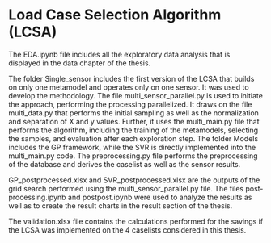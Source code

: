 # Load Case Selection Algorithm (LCSA)
The EDA.ipynb file includes all the exploratory data analysis that is displayed in the data chapter of the thesis.

The folder Single_sensor includes the first version of the LCSA that builds on only one metamodel and operates only on one sensor. It was used to develop the methodology.
The file multi_sensor_parallel.py is used to initiate the approach, performing the processing parallelized. 
It draws on the file multi_data.py that performs the initial sampling as well as the normalization and separation of X and y values.
Further, it uses the multi_main.py file that performs the algorithm, including the training of the metamodels, selecting the samples, and evaluation after each exploration step.
The folder Models includes the GP framework, while the SVR is directly implemented into the multi_main.py code. 
The preprocessing.py file performs the preprocessing of the database and derives the caselist as well as the sensor results.

GP_postprocessed.xlsx and SVR_postprocessed.xlsx are the outputs of the grid search performed using the multi_sensor_parallel.py file.
The files post-processing.ipynb and postpost.ipynb were used to analyze the results as well as to create the result charts in the result section of the thesis.

The validation.xlsx file contains the calculations performed for the savings if the LCSA was implemented on the 4 caselists considered in this thesis.